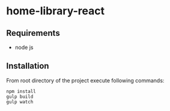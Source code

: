 # home-library-react

## Requirements
- node js 


## Installation
From root directory of the project execute following commands:
```
npm install
gulp build
gulp watch
```
